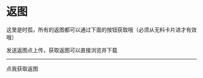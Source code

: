 # 返图

这里是时孤，所有的返图都可以通过下面的按钮获取哦（必须从无料卡片进才有效哦）

发送返图点上传，获取返图可以直接浏览并下载


<hr/>
<a onclick="handleCardAction()" class="w-full font-bold overflow-hidden active:scale-95"> <div class="btn-card rounded-2xl w-full h-[3.75rem] max-w-full px-4 flex items-center gap-4"> 点我获取返图   </div> </a>


<script src="/js/aniexpcard.js"></script>
